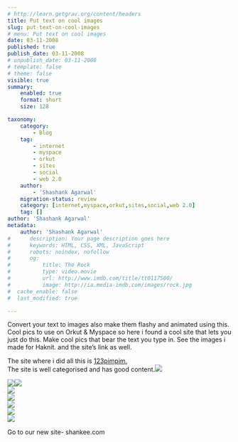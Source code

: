 ```yaml
---
# http://learn.getgrav.org/content/headers
title: Put text on cool images
slug: put-text-on-cool-images
# menu: Put text on cool images
date: 03-11-2008
published: true
publish_date: 03-11-2008
# unpublish_date: 03-11-2008
# template: false
# theme: false
visible: true
summary:
    enabled: true
    format: short
    size: 128

taxonomy:
    category:
        - Blog
    tag:
        - internet
        - myspace
        - orkut
        - sites
        - social
        - web 2.0
    author:
        - 'Shashank Agarwal'
    migration-status: review
    category: [internet,myspace,orkut,sites,social,web 2.0]
    tag: []
author: 'Shashank Agarwal'
metadata:
    author: 'Shashank Agarwal'
#      description: Your page description goes here
#      keywords: HTML, CSS, XML, JavaScript
#      robots: noindex, nofollow
#      og:
#          title: The Rock
#          type: video.movie
#          url: http://www.imdb.com/title/tt0117500/
#          image: http://ia.media-imdb.com/images/rock.jpg
#  cache_enable: false
#  last_modified: true

---
```


Convert your text to images also make them flashy and animated using this. Cool pics to use on Orkut & Myspace so here i found a cool site that lets you just do this. Make cool pics that bear the text you type in. See the images i made for Haknit. and the site’s link as well.

  
The site where i did all this is [](http://3.bp.blogspot.com/_V2JZuLkPrjQ/SQ8qDhGriLI/AAAAAAAAEfk/YgF-Sgf9gcU/s1600-h/haknit1.jpg)[123pimpim.](http://www.123pimpin.com/)  
The site is well categorised and has good content.[![](http://3.bp.blogspot.com/_V2JZuLkPrjQ/SQ8qDhGriLI/AAAAAAAAEfk/YgF-Sgf9gcU/s320/haknit1.jpg)](http://3.bp.blogspot.com/_V2JZuLkPrjQ/SQ8qDhGriLI/AAAAAAAAEfk/YgF-Sgf9gcU/s1600-h/haknit1.jpg)

[![](http://4.bp.blogspot.com/_V2JZuLkPrjQ/SQ8qQCuevEI/AAAAAAAAEgU/0X6UtK_1AqE/s320/haknit5.jpg)](http://4.bp.blogspot.com/_V2JZuLkPrjQ/SQ8qQCuevEI/AAAAAAAAEgU/0X6UtK_1AqE/s1600-h/haknit5.jpg)[![](http://3.bp.blogspot.com/_V2JZuLkPrjQ/SQ8qDeiopKI/AAAAAAAAEfc/gR-LxF-J1HA/s320/haknit.jpg)](http://3.bp.blogspot.com/_V2JZuLkPrjQ/SQ8qDeiopKI/AAAAAAAAEfc/gR-LxF-J1HA/s1600-h/haknit.jpg)  
[![](http://4.bp.blogspot.com/_V2JZuLkPrjQ/SQ8qP073itI/AAAAAAAAEgM/0cvkxFQuYZk/s320/haknit6.jpg)](http://4.bp.blogspot.com/_V2JZuLkPrjQ/SQ8qP073itI/AAAAAAAAEgM/0cvkxFQuYZk/s1600-h/haknit6.jpg)  
[![](http://3.bp.blogspot.com/_V2JZuLkPrjQ/SQ8qPXNU1AI/AAAAAAAAEgE/P7ZTQnuAXpo/s320/haknit7.jpg)](http://3.bp.blogspot.com/_V2JZuLkPrjQ/SQ8qPXNU1AI/AAAAAAAAEgE/P7ZTQnuAXpo/s1600-h/haknit7.jpg)  
[![](http://4.bp.blogspot.com/_V2JZuLkPrjQ/SQ8qFKrmNAI/AAAAAAAAEf8/Qls2oX4DkwA/s320/haknit4.gif)](http://4.bp.blogspot.com/_V2JZuLkPrjQ/SQ8qFKrmNAI/AAAAAAAAEf8/Qls2oX4DkwA/s1600-h/haknit4.gif)  
[![](http://3.bp.blogspot.com/_V2JZuLkPrjQ/SQ8qE16qiSI/AAAAAAAAEf0/zFxUF75YUTs/s320/haknit3.jpg)](http://3.bp.blogspot.com/_V2JZuLkPrjQ/SQ8qE16qiSI/AAAAAAAAEf0/zFxUF75YUTs/s1600-h/haknit3.jpg)  
[![](http://4.bp.blogspot.com/_V2JZuLkPrjQ/SQ8qEER6ZaI/AAAAAAAAEfs/2Ok53GVlTfg/s320/haknit2.jpg)](http://4.bp.blogspot.com/_V2JZuLkPrjQ/SQ8qEER6ZaI/AAAAAAAAEfs/2Ok53GVlTfg/s1600-h/haknit2.jpg)

Go to our new site- shankee.com
